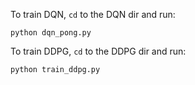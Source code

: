 To train DQN, ```cd``` to the DQN dir and run:
```
python dqn_pong.py
```
To train DDPG, ```cd``` to the DDPG dir and run:
```
python train_ddpg.py
```
